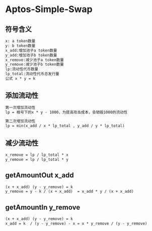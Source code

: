# Aptos-Simple-Swap

## 符号含义

```txt
x: a token数量
y: b token数量
x_add:增加池子a token数量
y_add:增加池子b token数量
x_remove:减少池子a token数量
y_remove:减少池子b token数量
lp:流动性代币数量
lp_total:流动性代币总发行量
公式 x * y = k
```

## 添加流动性

```txt
第一次增加流动性
lp = 根号下的x * y - 1000，为提高攻击成本，会销毁1000的流动性

第二次增加流动性
lp = min(x_add / x * lp_total , y_add / y * lp_total)
```

## 减少流动性

```txt
x_remove = lp / lp_total * x
y_remove = lp / lp_total * y
```

## getAmountOut x_add

```txt
(x + x_add) (y - y_remove) = k
y_remove = y - k / (x + x_add)  = x_add * y / (x + x_add)
```

## getAmountIn y_remove

```txt
(x + x_add) (y - y_remove) = k
x_add = k  / (y - y_remove) - x = x * y_remove / (y - y_remove)
```

